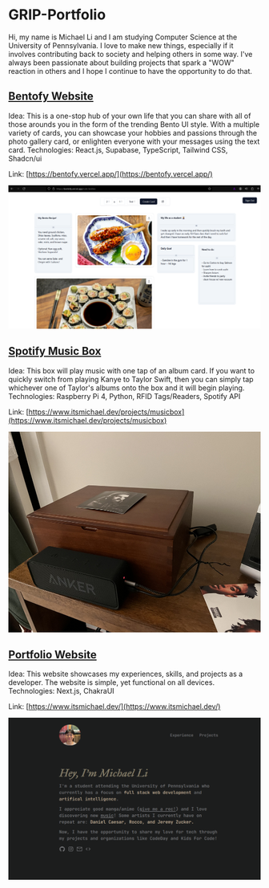 # GRIP-Portfolio
Hi, my name is Michael Li and I am studying Computer Science at the University of Pennsylvania. I love to make new things, especially if it involves contributing back to society and helping others in some way. I've always been passionate about building projects that spark a "WOW" reaction in others and I hope I continue to have the opportunity to do that. 

## [Bentofy Website](https://bentofy.vercel.app/)
Idea: This is a one-stop hub of your own life that you can share with all of those arounds you in the form of the trending Bento UI style. With a multiple variety of cards, you can showcase your hobbies and passions through the photo gallery card, or enlighten everyone with your messages using the text card.
Technologies: React.js, Supabase, TypeScript, Tailwind CSS, Shadcn/ui

Link: [https://bentofy.vercel.app/](https://bentofy.vercel.app/)

<img src="bento_screenshot.png" alt="Bentofy.vercel.app Preview" width="700px">

## [Spotify Music Box](https://www.itsmichael.dev/projects/musicbox)
Idea: This box will play music with one tap of an album card. If you want to quickly switch from playing Kanye to Taylor Swift, then you can simply tap whichever one of Taylor's albums onto the box and it will begin playing. 
Technologies: Raspberry Pi 4, Python, RFID Tags/Readers, Spotify API

Link: [https://www.itsmichael.dev/projects/musicbox](https://www.itsmichael.dev/projects/musicbox)

<img src="final_setup.jpg" alt="Spotify Music Box Preview" height="400px">

## [Portfolio Website](https://www.itsmichael.dev/)
Idea: This website showcases my experiences, skills, and projects as a developer. The website is simple, yet functional on all devices.
Technologies: Next.js, ChakraUI

Link: [https://www.itsmichael.dev/](https://www.itsmichael.dev/)

<img src="portfolioss.png" alt="Portfolio Website Preview" width="700px">
